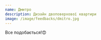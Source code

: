 ```yaml
---
name: Дмитро 
description: Дизайн двоповерхової квартири
image: /image/feedbacks/dmitro.jpg
---
```


Все подобається!😍